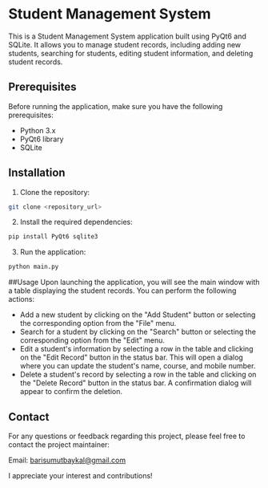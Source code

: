 # Student Management System
This is a Student Management System application built using PyQt6 and SQLite. It allows you to manage student records, including adding new students, searching for students, editing student information, and deleting student records.

## Prerequisites
Before running the application, make sure you have the following prerequisites:

- Python 3.x
- PyQt6 library
- SQLite
  
## Installation
1. Clone the repository:
```bash
git clone <repository_url>
```

2. Install the required dependencies:
```bash
pip install PyQt6 sqlite3
```

3. Run the application:
```bash
python main.py
```

##Usage
Upon launching the application, you will see the main window with a table displaying the student records. You can perform the following actions:

- Add a new student by clicking on the "Add Student" button or selecting the corresponding option from the "File" menu.
- Search for a student by clicking on the "Search" button or selecting the corresponding option from the "Edit" menu.
- Edit a student's information by selecting a row in the table and clicking on the "Edit Record" button in the status bar. This will open a dialog where you can update the student's name, course, and mobile number.
- Delete a student's record by selecting a row in the table and clicking on the "Delete Record" button in the status bar. A confirmation dialog will appear to confirm the deletion.

## Contact
For any questions or feedback regarding this project, please feel free to contact the project maintainer:

Email: barisumutbaykal@gmail.com

I appreciate your interest and contributions!
